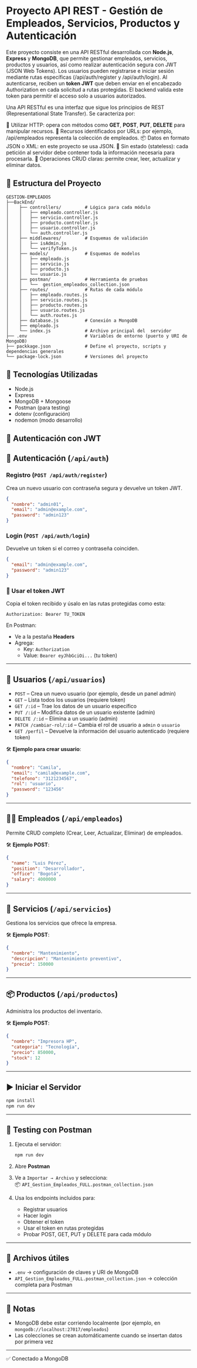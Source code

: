 # Proyecto API REST - Gestión de Empleados, Servicios, Productos y Autenticación

Este proyecto consiste en una API RESTful desarrollada con **Node.js**, **Express** y **MongoDB**, que permite gestionar empleados, servicios, productos y usuarios, así como realizar autenticación segura con JWT (JSON Web Tokens). Los usuarios pueden registrarse e iniciar sesión mediante rutas específicas (/api/auth/register y /api/auth/login). Al autenticarse, reciben un **token JWT** que deben enviar en el encabezado Authorization en cada solicitud a rutas protegidas. El backend valida este token para permitir el acceso solo a usuarios autorizados.

Una API RESTful es una interfaz que sigue los principios de REST (Representational State Transfer). Se caracteriza por:

📍 Utilizar HTTP: opera con métodos como **GET**, **POST**, **PUT**, **DELETE** para manipular recursos.
🧩 Recursos identificados por URLs: por ejemplo, /api/empleados representa la colección de empleados.
📦 Datos en formato JSON o XML: en este proyecto se usa JSON.
🔁 Sin estado (stateless): cada petición al servidor debe contener toda la información necesaria para procesarla.
🔄 Operaciones CRUD claras: permite crear, leer, actualizar y eliminar datos.

## 📁 Estructura del Proyecto

```
GESTION-EMPLEADOS
├──BackEnd/
│    ├── controllers/         # Lógica para cada módulo
│    │   ├── empleado.controller.js
│    │   ├── servicio.controller.js
│    │   ├── producto.controller.js
│    │   ├── usuario.controller.js
│    │   └── auth.controller.js
│    ├── middlewares/         # Esquemas de validación
│    │   ├── isAdmin.js
│    │   └── verifyToken.js
│    ├── models/              # Esquemas de modelos
│    │   ├── empleado.js
│    │   ├── servicio.js
│    │   ├── producto.js
│    │   └── usuario.js
│    ├── postman/             # Herramienta de pruebas
│    │   └──  gestion_empleados_collection.json
│    ├── routes/              # Rutas de cada módulo
│    │   ├── empleado.routes.js
│    │   ├── servicio.routes.js
│    │   ├── producto.routes.js
│    │   ├── usuario.routes.js
│    │   └── auth.routes.js
│    ├── database.js          # Conexión a MongoDB
│    ├── empleado.js          
│    └── index.js             # Archivo principal del  servidor
├── .env                      # Variables de entorno (puerto y URI de MongoDB)
├── packkage.json             # Define el proyecto, scripts y dependencias generales
└── package-lock.json         # Versiones del proyecto
```

## 🚀 Tecnologías Utilizadas

* Node.js
* Express
* MongoDB + Mongoose
* Postman (para testing)
* dotenv (configuración)
* nodemon (modo desarrollo)

## 🔐 Autenticación con JWT

## 🔐 Autenticación (`/api/auth`)

### Registro (`POST /api/auth/register`)
Crea un nuevo usuario con contraseña segura y devuelve un token JWT.

```json
{
  "nombre": "admin01",
  "email": "admin@example.com",
  "password": "admin123"
}
```

### Login (`POST /api/auth/login`)
Devuelve un token si el correo y contraseña coinciden.

```json
{
  "email": "admin@example.com",
  "password": "admin123"
}
```

### 🪪 Usar el token JWT
Copia el token recibido y úsalo en las rutas protegidas como esta:

```
Authorization: Bearer TU_TOKEN
```

En Postman:
- Ve a la pestaña **Headers**
- Agrega:  
  - Key: `Authorization`  
  - Value: `Bearer eyJhbGciOi...` (tu token)

---

## 👤 Usuarios (`/api/usuarios`)

- `POST` – Crea un nuevo usuario (por ejemplo, desde un panel admin)
- `GET` – Lista todos los usuarios (requiere token)
- `GET /:id` – Trae los datos de un usuario específico
- `PUT /:id` – Modifica datos de un usuario existente (admin)
- `DELETE /:id` – Elimina a un usuario (admin)
- `PATCH /cambiar-rol/:id` – Cambia el rol de usuario a `admin` o `usuario`
- `GET /perfil` – Devuelve la información del usuario autenticado (requiere token)

🛠️ **Ejemplo para crear usuario**:
```json
{
  "nombre": "Camila",
  "email": "camila@example.com",
  "telefono": "3121234567",
  "rol": "usuario",
  "password": "123456"
}
```

---

## 👨‍💼 Empleados (`/api/empleados`)

Permite CRUD completo (Crear, Leer, Actualizar, Eliminar) de empleados.

🛠️ **Ejemplo POST**:
```json
{
  "name": "Luis Pérez",
  "position": "Desarrollador",
  "office": "Bogotá",
  "salary": 4000000
}
```

---

## 🧰 Servicios (`/api/servicios`)

Gestiona los servicios que ofrece la empresa.

🛠️ **Ejemplo POST**:
```json
{
  "nombre": "Mantenimiento",
  "descripcion": "Mantenimiento preventivo",
  "precio": 150000
}
```

---

## 📦 Productos (`/api/productos`)

Administra los productos del inventario.

🛠️ **Ejemplo POST**:
```json
{
  "nombre": "Impresora HP",
  "categoria": "Tecnología",
  "precio": 850000,
  "stock": 12
}
```

---

## ▶️ Iniciar el Servidor

```bash
npm install
npm run dev
```

---

## 🧪 Testing con Postman

1. Ejecuta el servidor:  
   ```bash
   npm run dev
   ```

2. Abre **Postman**

3. Ve a `Importar → Archivo` y selecciona:  
   📦 `API_Gestion_Empleados_FULL.postman_collection.json`

4. Usa los endpoints incluidos para:
   - Registrar usuarios
   - Hacer login
   - Obtener el token
   - Usar el token en rutas protegidas
   - Probar POST, GET, PUT y DELETE para cada módulo

---

## 📁 Archivos útiles

- `.env` → configuración de claves y URI de MongoDB
- `API_Gestion_Empleados_FULL.postman_collection.json` → colección completa para Postman

---

## 📌 Notas

* MongoDB debe estar corriendo localmente (por ejemplo, en `mongodb://localhost:27017/empleados`)
* Las colecciones se crean automáticamente cuando se insertan datos por primera vez

---

✅ Conectado a MongoDB